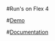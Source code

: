 #Run's on Flex 4

#[Demo](http://www.rubenswieringa.com/code/as3/flex/Book/)

#[Documentation](http://www.rubenswieringa.com/code/as3/flex/Book/docs/)